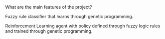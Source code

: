 What are the main features of the project?

Fuzzy rule classifier that learns through genetic programming.

Reinforcement Learning agent with policy defined through fuzzy logic rules and trained through genetic programming.


